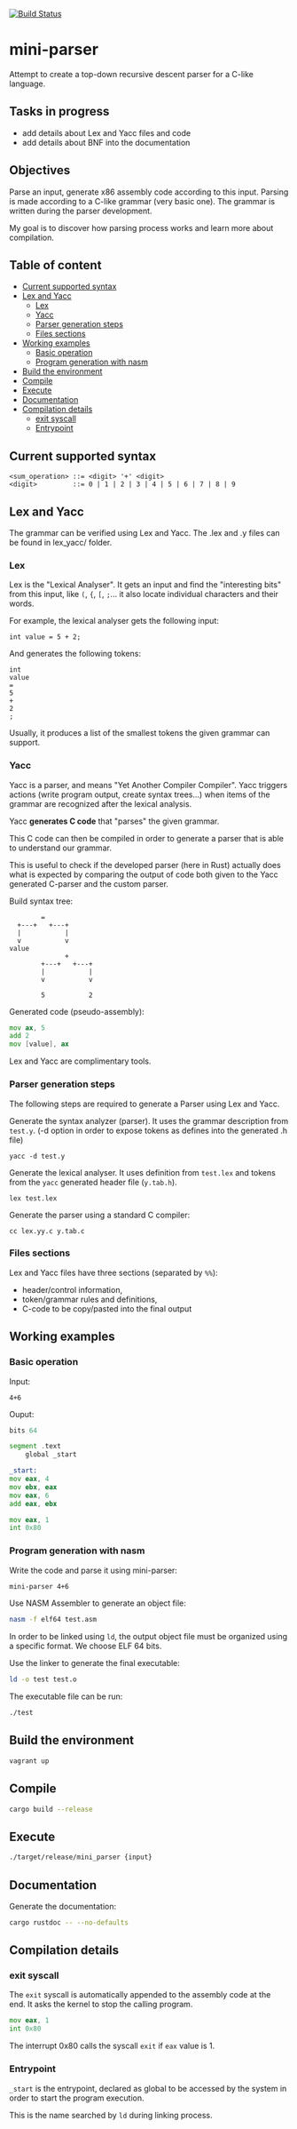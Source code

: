 [![Build Status](https://travis-ci.org/jean553/mini-parser.svg?branch=master)](https://travis-ci.org/jean553/mini-parser)

# mini-parser

Attempt to create a top-down recursive descent parser for a C-like language.

## Tasks in progress

 * add details about Lex and Yacc files and code
 * add details about BNF into the documentation

## Objectives

Parse an input, generate x86 assembly code according to this input.
Parsing is made according to a C-like grammar (very basic one).
The grammar is written during the parser development.

My goal is to discover how parsing process works and 
learn more about compilation.

## Table of content

 - [Current supported syntax](#current-supported-syntax)
 - [Lex and Yacc](#lex-and-yacc)
    * [Lex](#lex)
    * [Yacc](#yacc)
    * [Parser generation steps](#parser-generation-steps)
    * [Files sections](#files-sections)
 - [Working examples](#working-examples)
    * [Basic operation](#basic-operation)
    * [Program generation with nasm](#program-generation-with-nasm)
 - [Build the environment](#build-the-environment)
 - [Compile](#compile)
 - [Execute](#execute)
 - [Documentation](#documentation)
 - [Compilation details](#compilation-details)
    * [exit syscall](#exit-syscall)
    * [Entrypoint](#entrypoint)

## Current supported syntax

```bnf
<sum_operation> ::= <digit> '+' <digit>
<digit>         ::= 0 | 1 | 2 | 3 | 4 | 5 | 6 | 7 | 8 | 9
```

## Lex and Yacc

The grammar can be verified using Lex and Yacc.
The .lex and .y files can be found in lex_yacc/ folder.

### Lex

Lex is the "Lexical Analyser". It gets an input and find the "interesting bits" from this input,
like `(`, `{`, `[`, `;`... it also locate individual characters and their words.

For example, the lexical analyser gets the following input:

```
int value = 5 + 2;
```

And generates the following tokens:

```
int
value
=
5
+
2
;
```

Usually, it produces a list of the smallest tokens the given grammar can support.

### Yacc

Yacc is a parser, and means "Yet Another Compiler Compiler".
Yacc triggers actions (write program output, create syntax trees...)
when items of the grammar are recognized after the lexical analysis.

Yacc **generates C code** that "parses" the given grammar.

This C code can then be compiled in order to generate a parser
that is able to understand our grammar.

This is useful to check if the developed parser (here in Rust)
actually does what is expected by comparing the output
of code both given to the Yacc generated C-parser and the custom parser.

Build syntax tree:

```
        =
  +---+   +---+
  |           |
  v           v
value
              +
        +---+   +---+
        |           |
        v           v

        5           2

```

Generated code (pseudo-assembly):

```asm
mov ax, 5
add 2
mov [value], ax
```

Lex and Yacc are complimentary tools.

### Parser generation steps

The following steps are required to generate a Parser using Lex and Yacc.

Generate the syntax analyzer (parser). It uses the grammar description from `test.y`.
(-d option in order to expose tokens as defines into the generated .h file)

```
yacc -d test.y
```

Generate the lexical analyser. It uses definition from `test.lex`
and tokens from the `yacc` generated header file (`y.tab.h`).

```
lex test.lex
```

Generate the parser using a standard C compiler:

```
cc lex.yy.c y.tab.c
```

### Files sections

Lex and Yacc files have three sections (separated by `%%`):
 * header/control information,
 * token/grammar rules and definitions,
 * C-code to be copy/pasted into the final output 

## Working examples

### Basic operation

Input:

```
4+6
```

Ouput:

```asm
bits 64

segment .text
    global _start

_start:
mov eax, 4
mov ebx, eax
mov eax, 6
add eax, ebx

mov eax, 1
int 0x80
```

### Program generation with nasm

Write the code and parse it using mini-parser:

```sh
mini-parser 4+6
```

Use NASM Assembler to generate an object file:

```sh
nasm -f elf64 test.asm
```

In order to be linked using `ld`, the output object file
must be organized using a specific format.
We choose ELF 64 bits.

Use the linker to generate the final executable:

```sh
ld -o test test.o
```

The executable file can be run:

```sh
./test
```

## Build the environment

```sh
vagrant up
```

## Compile

```sh
cargo build --release
```

## Execute

```sh
./target/release/mini_parser {input}
```

## Documentation

Generate the documentation:

```sh
cargo rustdoc -- --no-defaults
```

## Compilation details

### exit syscall

The `exit` syscall is automatically appended to the assembly code at the end.
It asks the kernel to stop the calling program.

```asm
mov eax, 1
int 0x80
```

The interrupt 0x80 calls the syscall `exit` if `eax` value is 1.

### Entrypoint

`_start` is the entrypoint, declared as global to be accessed by the system
in order to start the program execution.

This is the name searched by `ld` during linking process.
